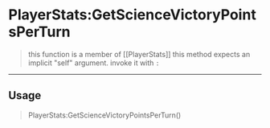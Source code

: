 # PlayerStats:GetScienceVictoryPointsPerTurn
> this function is a member of [[PlayerStats]]
> this method expects an implicit "self" argument. invoke it with `:`
-----
## Usage
> PlayerStats:GetScienceVictoryPointsPerTurn()
